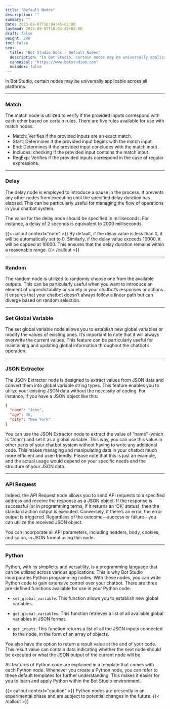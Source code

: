 ```yaml
---
title: "Default Nodes"
description: ""
summary: ""
date: 2023-09-07T16:04:48+02:00
lastmod: 2023-09-07T16:04:48+02:00
draft: false
weight: 200
toc: false
seo:
  title: "Bot Studio Docs - Default Nodes"
  description: "In Bot Studio, certain nodes may be universally applicable across all platforms. Click here to see how they work."
  canonical: "https://www.botstudioo.com"
  noindex: false
---
```


In Bot Studio, certain nodes may be universally applicable across all platforms.

---

### Match

The match node is utilized to verify if the provided inputs correspond with each other based on certain rules. There are five rules available for use with match nodes:

- Match: Verifies if the provided inputs are an exact match.
- Start: Determines if the provided input begins with the match input.
- End: Determines if the provided input concludes with the match input.
- Includes: checking if the provided input contains the match input.
- RegExp: Verifies if the provided inputs correspond in the case of regular expressions.

---

### Delay

The delay node is employed to introduce a pause in the process. It prevents any other nodes from executing until the specified delay duration has elapsed. This can be particularly useful for managing the flow of operations in your chatbot system.

The value for the delay node should be specified in milliseconds. For instance, a delay of 2 seconds is equivalent to 2000 milliseconds.

{{< callout context="note" >}}
By default, if the delay value is less than 0, it will be automatically set to 0. Similarly, if the delay value exceeds 10000, it will be capped at 10000. This ensures that the delay duration remains within a reasonable range.
{{< /callout >}}

---

### Random

The random node is utilized to randomly choose one from the available outputs. This can be particularly useful when you want to introduce an element of unpredictability or variety in your chatbot’s responses or actions. It ensures that your chatbot doesn’t always follow a linear path but can diverge based on random selection.

---

### Set Global Variable

The set global variable node allows you to establish new global variables or modify the values of existing ones. It’s important to note that it will always overwrite the current values. This feature can be particularly useful for maintaining and updating global information throughout the chatbot’s operation.

---

### JSON Extractor

The JSON Extractor node is designed to extract values from JSON data and convert them into global variable string types. This feature enables you to utilize your existing JSON data without the necessity of coding. For instance, if you have a JSON object like this:

```JSON
{
  "name": "John",
  "age": 30,
  "city": "New York"
}
```

You can use the JSON Extractor node to extract the value of “name” (which is “John”) and set it as a global variable. This way, you can use this value in other parts of your chatbot system without having to write any additional code. This makes managing and manipulating data in your chatbot much more efficient and user-friendly. Please note that this is just an example, and the actual usage would depend on your specific needs and the structure of your JSON data.

---

### API Request

Indeed, the API Request node allows you to send API requests to a specified address and receive the response as a JSON object. If the response is successful (or in programming terms, if it returns an ‘OK’ status), then the standard action output is executed. Conversely, if there’s an error, the error output is triggered. Regardless of the outcome—success or failure—you can utilize the received JSON object.

You can incorporate all API parameters, including headers, body, cookies, and so on, in JSON format using this node.

---

### Python

Python, with its simplicity and versatility, is a programming language that can be utilized across various applications. This is why Bot Studio incorporates Python programming nodes. With these nodes, you can write Python code to gain extensive control over your chatbot. There are three pre-defined functions available for use in your Python code:

- `set_global_variable`: This function allows you to establish new global variables.

- `get_global_variables`: This function retrieves a list of all available global variables in JSON format.

- `get_inputs`: This function returns a list of all the JSON inputs connected to the node, in the form of an array of objects.

You also have the option to return a result value at the end of your code. This result value can contain data indicating whether the next node should be executed or what the JSON output of the current node will be.

All features of Python code are explained in a template that comes with each Python node. Whenever you create a Python node, you can refer to these default templates for further understanding. This makes it easier for you to learn and apply Python within the Bot Studio environment.

{{< callout context="caution" >}}
Python nodes are presently in an experimental phase and are subject to potential changes in the future.
{{< /callout >}}